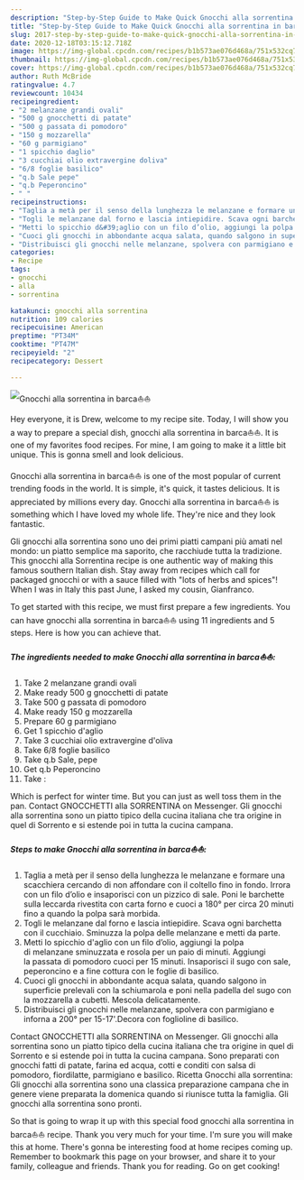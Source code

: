 ```yaml
---
description: "Step-by-Step Guide to Make Quick Gnocchi alla sorrentina in barca⛵⛵"
title: "Step-by-Step Guide to Make Quick Gnocchi alla sorrentina in barca⛵⛵"
slug: 2017-step-by-step-guide-to-make-quick-gnocchi-alla-sorrentina-in-barca
date: 2020-12-18T03:15:12.718Z
image: https://img-global.cpcdn.com/recipes/b1b573ae076d468a/751x532cq70/gnocchi-alla-sorrentina-in-barca⛵⛵-recipe-main-photo.jpg
thumbnail: https://img-global.cpcdn.com/recipes/b1b573ae076d468a/751x532cq70/gnocchi-alla-sorrentina-in-barca⛵⛵-recipe-main-photo.jpg
cover: https://img-global.cpcdn.com/recipes/b1b573ae076d468a/751x532cq70/gnocchi-alla-sorrentina-in-barca⛵⛵-recipe-main-photo.jpg
author: Ruth McBride
ratingvalue: 4.7
reviewcount: 10434
recipeingredient:
- "2 melanzane grandi ovali"
- "500 g gnocchetti di patate"
- "500 g passata di pomodoro"
- "150 g mozzarella"
- "60 g parmigiano"
- "1 spicchio daglio"
- "3 cucchiai olio extravergine doliva"
- "6/8 foglie basilico"
- "q.b Sale pepe"
- "q.b Peperoncino"
- " "
recipeinstructions:
- "Taglia a metà per il senso della lunghezza le melanzane e formare una scacchiera cercando di non affondare con il coltello fino in fondo. Irrora con un filo d’olio e insaporisci con un pizzico di sale. Poni le barchette sulla leccarda rivestita con carta forno e cuoci a 180° per circa 20 minuti fino a quando la polpa sarà morbida."
- "Togli le melanzane dal forno e lascia intiepidire. Scava ogni barchetta con il cucchiaio. Sminuzza la polpa delle melanzane e metti da parte."
- "Metti lo spicchio d&#39;aglio con un filo d’olio, aggiungi la polpa di melanzane sminuzzata e rosola per un paio di minuti. Aggiungi la passata di pomodoro cuoci per 15 minuti. Insaporisci il sugo con sale, peperoncino e a fine cottura con le foglie di basilico."
- "Cuoci gli gnocchi in abbondante acqua salata, quando salgono in superficie prelevali con la schiumarola e poni nella padella del sugo con la mozzarella a cubetti. Mescola delicatamente."
- "Distribuisci gli gnocchi nelle melanzane, spolvera con parmigiano e inforna a 200° per 15-17&#39;.Decora con foglioline di basilico."
categories:
- Recipe
tags:
- gnocchi
- alla
- sorrentina

katakunci: gnocchi alla sorrentina 
nutrition: 109 calories
recipecuisine: American
preptime: "PT34M"
cooktime: "PT47M"
recipeyield: "2"
recipecategory: Dessert

---
```



![Gnocchi alla sorrentina in barca⛵⛵](https://img-global.cpcdn.com/recipes/b1b573ae076d468a/751x532cq70/gnocchi-alla-sorrentina-in-barca⛵⛵-recipe-main-photo.jpg)

Hey everyone, it is Drew, welcome to my recipe site. Today, I will show you a way to prepare a special dish, gnocchi alla sorrentina in barca⛵⛵. It is one of my favorites food recipes. For mine, I am going to make it a little bit unique. This is gonna smell and look delicious.

Gnocchi alla sorrentina in barca⛵⛵ is one of the most popular of current trending foods in the world. It is simple, it's quick, it tastes delicious. It is appreciated by millions every day. Gnocchi alla sorrentina in barca⛵⛵ is something which I have loved my whole life. They're nice and they look fantastic.

Gli gnocchi alla sorrentina sono uno dei primi piatti campani più amati nel mondo: un piatto semplice ma saporito, che racchiude tutta la tradizione. This gnocchi alla Sorrentina recipe is one authentic way of making this famous southern Italian dish. Stay away from recipes which call for packaged gnocchi or with a sauce filled with &#34;lots of herbs and spices&#34;! When I was in Italy this past June, I asked my cousin, Gianfranco.


To get started with this recipe, we must first prepare a few ingredients. You can have gnocchi alla sorrentina in barca⛵⛵ using 11 ingredients and 5 steps. Here is how you can achieve that.

<!--inarticleads1-->

##### The ingredients needed to make Gnocchi alla sorrentina in barca⛵⛵:

1. Take 2 melanzane grandi ovali
1. Make ready 500 g gnocchetti di patate
1. Take 500 g passata di pomodoro
1. Make ready 150 g mozzarella
1. Prepare 60 g parmigiano
1. Get 1 spicchio d&#39;aglio
1. Take 3 cucchiai olio extravergine d&#39;oliva
1. Take 6/8 foglie basilico
1. Take q.b Sale, pepe
1. Get q.b Peperoncino
1. Take  :


Which is perfect for winter time. But you can just as well toss them in the pan. Contact GNOCCHETTI alla SORRENTINA on Messenger. Gli gnocchi alla sorrentina sono un piatto tipico della cucina italiana che tra origine in quel di Sorrento e si estende poi in tutta la cucina campana. 

<!--inarticleads2-->

##### Steps to make Gnocchi alla sorrentina in barca⛵⛵:

1. Taglia a metà per il senso della lunghezza le melanzane e formare una scacchiera cercando di non affondare con il coltello fino in fondo. Irrora con un filo d’olio e insaporisci con un pizzico di sale. Poni le barchette sulla leccarda rivestita con carta forno e cuoci a 180° per circa 20 minuti fino a quando la polpa sarà morbida.
1. Togli le melanzane dal forno e lascia intiepidire. Scava ogni barchetta con il cucchiaio. Sminuzza la polpa delle melanzane e metti da parte.
1. Metti lo spicchio d&#39;aglio con un filo d’olio, aggiungi la polpa di melanzane sminuzzata e rosola per un paio di minuti. Aggiungi la passata di pomodoro cuoci per 15 minuti. Insaporisci il sugo con sale, peperoncino e a fine cottura con le foglie di basilico.
1. Cuoci gli gnocchi in abbondante acqua salata, quando salgono in superficie prelevali con la schiumarola e poni nella padella del sugo con la mozzarella a cubetti. Mescola delicatamente.
1. Distribuisci gli gnocchi nelle melanzane, spolvera con parmigiano e inforna a 200° per 15-17&#39;.Decora con foglioline di basilico.


Contact GNOCCHETTI alla SORRENTINA on Messenger. Gli gnocchi alla sorrentina sono un piatto tipico della cucina italiana che tra origine in quel di Sorrento e si estende poi in tutta la cucina campana. Sono preparati con gnocchi fatti di patate, farina ed acqua, cotti e conditi con salsa di pomodoro, fiordilatte, parmigiano e basilico. Ricetta Gnocchi alla sorrentina: Gli gnocchi alla sorrentina sono una classica preparazione campana che in genere viene preparata la domenica quando si riunisce tutta la famiglia. Gli gnocchi alla sorrentina sono pronti. 

So that is going to wrap it up with this special food gnocchi alla sorrentina in barca⛵⛵ recipe. Thank you very much for your time. I'm sure you will make this at home. There's gonna be interesting food at home recipes coming up. Remember to bookmark this page on your browser, and share it to your family, colleague and friends. Thank you for reading. Go on get cooking!
